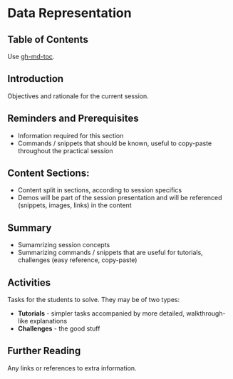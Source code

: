 # Data Representation

## Table of Contents

Use [gh-md-toc](https://github.com/ekalinin/github-markdown-toc).

## Introduction

Objectives and rationale for the current session.

## Reminders and Prerequisites

- Information required for this section
- Commands / snippets that should be known, useful to copy-paste throughout the
practical session

## Content Sections:

- Content split in sections, according to session specifics
- Demos will be part of the session presentation and will be referenced
(snippets, images, links) in the content

## Summary

- Sumamrizing session concepts
- Summarizing commands / snippets that are useful for tutorials, challenges
(easy reference, copy-paste)

## Activities

Tasks for the students to solve. They may be of two types:
- **Tutorials** - simpler tasks accompanied by more detailed, walkthrough-like
explanations
- **Challenges** - the good stuff

## Further Reading

Any links or references to extra information.
